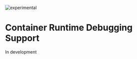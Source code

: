 ![experimental](https://img.shields.io/badge/stability-experimental-orange.svg)

# Container Runtime Debugging Support

In development

